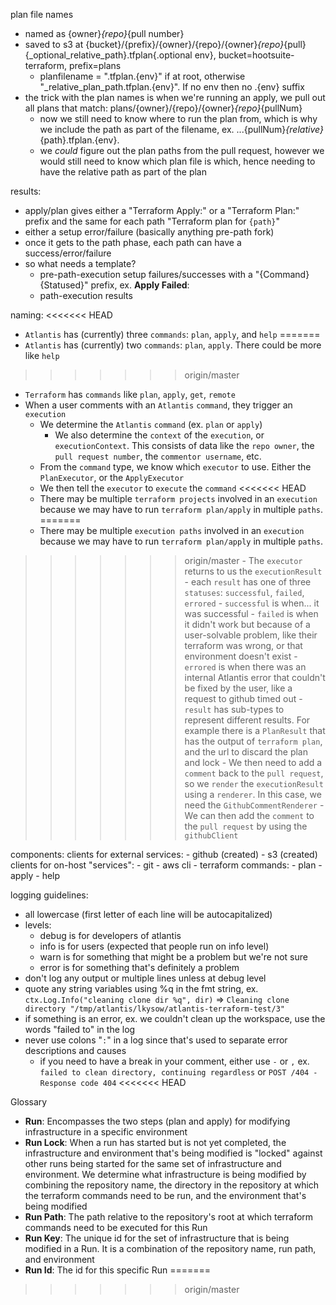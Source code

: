 plan file names
- named as {owner}_{repo}_{pull number}
- saved to s3 at {bucket}/{prefix}/{owner}/{repo}/{owner}_{repo}_{pull}{_optional_relative_path}.tfplan{.optional env}, bucket=hootsuite-terraform, prefix=plans
  - planfilename = ".tfplan.{env}" if at root, otherwise "_relative_plan_path.tfplan.{env}". If no env then no .{env} suffix
- the trick with the plan names is when we're running an apply, we pull out all plans that match: plans/{owner}/{repo}/{owner}_{repo}_{pullNum}
  - now we still need to know where to run the plan from, which is why we include the path as part of the filename, ex. ...{pullNum}_{relative}_{path}.tfplan.{env}.
  - we *could* figure out the plan paths from the pull request, however we would still need to know which plan file is which, hence needing to have the relative path as part of the plan

results:
  - apply/plan gives either a "Terraform Apply:" or a "Terraform Plan:" prefix and the same for each path "Terraform plan for `{path}`"
  - either a setup error/failure (basically anything pre-path fork)
  - once it gets to the path phase, each path can have a success/error/failure
  - so what needs a template?
    - pre-path-execution setup failures/successes with a "{Command} {Statused}" prefix, ex. **Apply Failed**:
    - path-execution results

naming:
<<<<<<< HEAD
  - `Atlantis` has (currently) three `commands`: `plan`, `apply`, and `help`
=======
  - `Atlantis` has (currently) two `commands`: `plan`, `apply`. There could be more like `help`
>>>>>>> origin/master
  - `Terraform` has `commands` like `plan`, `apply`, `get`, `remote`
  - When a user comments with an `Atlantis` `command`, they trigger an `execution`
    - We determine the `Atlantis` `command` (ex. `plan` or `apply`)
      - We also determine the `context` of the `execution`, or `executionContext`. This consists of data like the `repo owner`, the `pull request number`, the `commentor username`, etc.
    - From the `command` type, we know which `executor` to use. Either the `PlanExecutor`, or the `ApplyExecutor`
    - We then tell the `executor` to `execute` the `command`
<<<<<<< HEAD
    - There may be multiple `terraform projects` involved in an `execution` because we may have to run `terraform plan/apply` in multiple `paths`.
=======
    - There may be multiple `execution paths` involved in an `execution` because we may have to run `terraform plan/apply` in multiple `paths`.
>>>>>>> origin/master
    - The `executor` returns to us the `executionResult`
      - each `result` has one of three `statuses`: `successful`, `failed`, `errored`
        - `successful` is when... it was successful
        - `failed` is when it didn't work but because of a user-solvable problem, like their terraform was wrong, or that environment doesn't exist
        - `errored` is when there was an internal Atlantis error that couldn't be fixed by the user, like a request to github timed out
      - `result` has sub-types to represent different results. For example there is a `PlanResult` that has the output of `terraform plan`, and the url to discard the plan and lock
    - We then need to add a `comment` back to the `pull request`, so we `render` the `executionResult` using a `renderer`. In this case, we need the `GithubCommentRenderer`
      - We can then add the `comment` to the `pull request` by using the `githubClient`

components:
  clients for external services:
    - github (created)
    - s3 (created)
  clients for on-host "services":
    - git
    - aws cli
    - terraform
  commands:
    - plan
    - apply
    - help

logging guidelines:
  - all lowercase (first letter of each line will be autocapitalized)
  - levels:
    - debug is for developers of atlantis
    - info is for users (expected that people run on info level)
    - warn is for something that might be a problem but we're not sure
    - error is for something that's definitely a problem
  - don't log any output or multiple lines unless at debug level
  - quote any string variables using %q in the fmt string, ex. `ctx.Log.Info("cleaning clone dir %q", dir)` => `Cleaning clone directory "/tmp/atlantis/lkysow/atlantis-terraform-test/3"`
  - if something is an error, ex. we couldn't clean up the workspace, use the words "failed to" in the log
  - never use colons "`:`" in a log since that's used to separate error descriptions and causes
    - if you need to have a break in your comment, either use `-` or `,` ex. `failed to clean directory, continuing regardless` or `POST /404 - Response code 404`
<<<<<<< HEAD

Glossary

* **Run**: Encompasses the two steps (plan and apply) for modifying infrastructure in a specific environment
* **Run Lock**: When a run has started but is not yet completed, the infrastructure and environment that's being modified is "locked" against
other runs being started for the same set of infrastructure and environment. We determine what infrastructure is being modified by combining the
repository name, the directory in the repository at which the terraform commands need to be run, and the environment that's being modified
* **Run Path**: The path relative to the repository's root at which terraform commands need to be executed for this Run
* **Run Key**: The unique id for the set of infrastructure that is being modified in a Run. It is a combination of the repository name, run path, and environment
* **Run Id**: The id for this specific Run
=======
>>>>>>> origin/master
